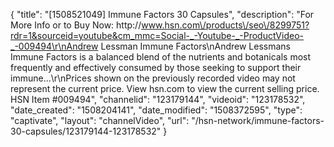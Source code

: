 {
    "title": "[1508521049] Immune Factors  30 Capsules",
    "description": "For More Info or to Buy Now: http:\/\/www.hsn.com\/products\/seo\/8299751?rdr=1&sourceid=youtube&cm_mmc=Social-_-Youtube-_-ProductVideo-_-009494\r\nAndrew Lessman Immune Factors\nAndrew Lessmans Immune Factors is a balanced blend of the nutrients and botanicals most frequently and effectively consumed by those seeking to support their immune...\r\nPrices shown on the previously recorded video may not represent the current price.  View hsn.com to view the current selling price. HSN Item #009494",
    "channelid": "123179144",
    "videoid": "123178532",
    "date_created": "1508204141",
    "date_modified": "1508372595",
    "type": "captivate",
    "layout": "channelVideo",
    "url": "\/hsn-network\/immune-factors-30-capsules\/123179144-123178532"
}